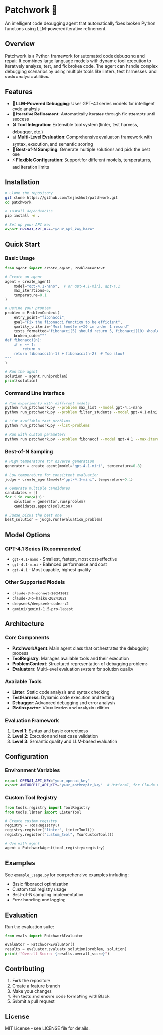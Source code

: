# Patchwork 🔧

An intelligent code debugging agent that automatically fixes broken Python functions using LLM-powered iterative refinement.

## Overview

Patchwork is a Python framework for automated code debugging and repair. It combines large language models with dynamic tool execution to iteratively analyze, test, and fix broken code. The agent can handle complex debugging scenarios by using multiple tools like linters, test harnesses, and code analysis utilities.

## Features

- 🤖 **LLM-Powered Debugging**: Uses GPT-4.1 series models for intelligent code analysis
- 🔄 **Iterative Refinement**: Automatically iterates through fix attempts until success
- 🛠️ **Tool Integration**: Extensible tool system (linter, test harness, debugger, etc.)
- 📊 **Multi-Level Evaluation**: Comprehensive evaluation framework with syntax, execution, and semantic scoring
- 🎯 **Best-of-N Sampling**: Generate multiple solutions and pick the best one
- ⚡ **Flexible Configuration**: Support for different models, temperatures, and iteration limits

## Installation

```bash
# Clone the repository
git clone https://github.com/tejaskhot/patchwork.git
cd patchwork

# Install dependencies
pip install -e .

# Set up your API key
export OPENAI_API_KEY="your_api_key_here"
```

## Quick Start

### Basic Usage

```python
from agent import create_agent, ProblemContext

# Create an agent
agent = create_agent(
    model="gpt-4.1-nano",  # or gpt-4.1-mini, gpt-4.1
    max_iterations=5,
    temperature=0.1
)

# Define your problem
problem = ProblemContext(
    entry_point="fibonacci",
    goal="Fix the fibonacci function to be efficient",
    quality_criteria="Must handle n=30 in under 1 second",
    tests_formatted="fibonacci(5) should return 5, fibonacci(10) should return 55",
    broken_code="""
def fibonacci(n):
    if n <= 1:
        return n
    return fibonacci(n-1) + fibonacci(n-2)  # Too slow!
"""
)

# Run the agent
solution = agent.run(problem)
print(solution)
```

### Command Line Interface

```bash
# Run experiments with different models
python run_patchwork.py --problem max_list --model gpt-4.1-nano
python run_patchwork.py --problem filter_students --model gpt-4.1-mini

# List available test problems
python run_patchwork.py --list-problems

# Run with custom parameters
python run_patchwork.py --problem fibonacci --model gpt-4.1 --max-iterations 10
```

### Best-of-N Sampling

```python
# High temperature for diverse generation
generator = create_agent(model="gpt-4.1-mini", temperature=0.8)

# Low temperature for consistent evaluation
judge = create_agent(model="gpt-4.1-mini", temperature=0.1)

# Generate multiple candidates
candidates = []
for i in range(3):
    solution = generator.run(problem)
    candidates.append(solution)

# Judge picks the best one
best_solution = judge.run(evaluation_problem)
```

## Model Options

### GPT-4.1 Series (Recommended)

- `gpt-4.1-nano` - Smallest, fastest, most cost-effective
- `gpt-4.1-mini` - Balanced performance and cost
- `gpt-4.1` - Most capable, highest quality

### Other Supported Models

- `claude-3-5-sonnet-20241022`
- `claude-3-5-haiku-20241022`
- `deepseek/deepseek-coder-v2`
- `gemini/gemini-1.5-pro-latest`

## Architecture

### Core Components

- **PatchworkAgent**: Main agent class that orchestrates the debugging process
- **ToolRegistry**: Manages available tools and their execution
- **ProblemContext**: Structured representation of debugging problems
- **Evaluators**: Multi-level evaluation system for solution quality

### Available Tools

- **Linter**: Static code analysis and syntax checking
- **TestHarness**: Dynamic code execution and testing
- **Debugger**: Advanced debugging and error analysis
- **PlotInspector**: Visualization and analysis utilities

### Evaluation Framework

1. **Level 1**: Syntax and basic correctness
2. **Level 2**: Execution and test case validation
3. **Level 3**: Semantic quality and LLM-based evaluation

## Configuration

### Environment Variables

```bash
export OPENAI_API_KEY="your_openai_key"
export ANTHROPIC_API_KEY="your_anthropic_key"  # Optional, for Claude models
```

### Custom Tool Registry

```python
from tools.registry import ToolRegistry
from tools.linter import LinterTool

# Create custom registry
registry = ToolRegistry()
registry.register("linter", LinterTool())
registry.register("custom_tool", YourCustomTool())

# Use with agent
agent = PatchworkAgent(tool_registry=registry)
```

## Examples

See `example_usage.py` for comprehensive examples including:

- Basic fibonacci optimization
- Custom tool registry usage
- Best-of-N sampling implementation
- Error handling and logging

## Evaluation

Run the evaluation suite:

```python
from evals import PatchworkEvaluator

evaluator = PatchworkEvaluator()
results = evaluator.evaluate_solution(problem, solution)
print(f"Overall Score: {results.overall_score}")
```

## Contributing

1. Fork the repository
2. Create a feature branch
3. Make your changes
4. Run tests and ensure code formatting with Black
5. Submit a pull request

## License

MIT License - see LICENSE file for details.

